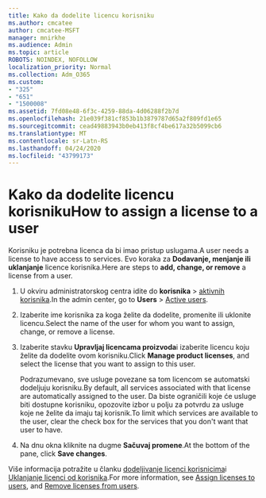 ```yaml
---
title: Kako da dodelite licencu korisniku
ms.author: cmcatee
author: cmcatee-MSFT
manager: mnirkhe
ms.audience: Admin
ms.topic: article
ROBOTS: NOINDEX, NOFOLLOW
localization_priority: Normal
ms.collection: Adm_O365
ms.custom:
- "325"
- "651"
- "1500008"
ms.assetid: 7fd08e48-6f3c-4259-88da-4d06288f2b7d
ms.openlocfilehash: 21e039f381cf853b1b3879787d65a2f809fd1e65
ms.sourcegitcommit: cead49883943b0eb413f8cf4be617a32b5099cb6
ms.translationtype: MT
ms.contentlocale: sr-Latn-RS
ms.lasthandoff: 04/24/2020
ms.locfileid: "43799173"
---
```

# <a name="how-to-assign-a-license-to-a-user"></a><span data-ttu-id="fa3b7-102">Kako da dodelite licencu korisniku</span><span class="sxs-lookup"><span data-stu-id="fa3b7-102">How to assign a license to a user</span></span>

<span data-ttu-id="fa3b7-103">Korisniku je potrebna licenca da bi imao pristup uslugama.</span><span class="sxs-lookup"><span data-stu-id="fa3b7-103">A user needs a license to have access to services.</span></span> <span data-ttu-id="fa3b7-104">Evo koraka za **Dodavanje, menjanje ili uklanjanje** licence korisnika.</span><span class="sxs-lookup"><span data-stu-id="fa3b7-104">Here are steps to **add, change, or remove** a license from a user.</span></span>
  
1. <span data-ttu-id="fa3b7-105">U okviru administratorskog centra idite do **korisnika** \> [aktivnih korisnika](https://go.microsoft.com/fwlink/p/?linkid=834822).</span><span class="sxs-lookup"><span data-stu-id="fa3b7-105">In the admin center, go to **Users** \> [Active users](https://go.microsoft.com/fwlink/p/?linkid=834822).</span></span>

2. <span data-ttu-id="fa3b7-106">Izaberite ime korisnika za koga želite da dodelite, promenite ili uklonite licencu.</span><span class="sxs-lookup"><span data-stu-id="fa3b7-106">Select the name of the user for whom you want to assign, change, or remove a license.</span></span>

3. <span data-ttu-id="fa3b7-107">Izaberite stavku **Upravljaj licencama proizvoda**i izaberite licencu koju želite da dodelite ovom korisniku.</span><span class="sxs-lookup"><span data-stu-id="fa3b7-107">Click **Manage product licenses**, and select the license that you want to assign to this user.</span></span>

    <span data-ttu-id="fa3b7-108">Podrazumevano, sve usluge povezane sa tom licencom se automatski dodeljuju korisniku.</span><span class="sxs-lookup"><span data-stu-id="fa3b7-108">By default, all services associated with that license are automatically assigned to the user.</span></span> <span data-ttu-id="fa3b7-109">Da biste ograničili koje će usluge biti dostupne korisniku, opozovite izbor u polju za potvrdu za usluge koje ne želite da imaju taj korisnik.</span><span class="sxs-lookup"><span data-stu-id="fa3b7-109">To limit which services are available to the user, clear the check box for the services that you don't want that user to have.</span></span>

4. <span data-ttu-id="fa3b7-110">Na dnu okna kliknite na dugme **Sačuvaj promene**.</span><span class="sxs-lookup"><span data-stu-id="fa3b7-110">At the bottom of the pane, click **Save changes**.</span></span>

<span data-ttu-id="fa3b7-111">Više informacija potražite u članku [dodeljivanje licenci korisnicima](https://docs.microsoft.com/office365/admin/subscriptions-and-billing/assign-licenses-to-users)i [Uklanjanje licenci od korisnika](https://docs.microsoft.com/office365/admin/subscriptions-and-billing/remove-licenses-from-users).</span><span class="sxs-lookup"><span data-stu-id="fa3b7-111">For more information, see [Assign licenses to users](https://docs.microsoft.com/office365/admin/subscriptions-and-billing/assign-licenses-to-users), and [Remove licenses from users](https://docs.microsoft.com/office365/admin/subscriptions-and-billing/remove-licenses-from-users).</span></span>